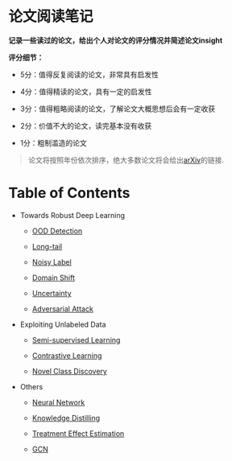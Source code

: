 # 论文阅读笔记

**记录一些读过的论文，给出个人对论文的评分情况并简述论文insight**

**评分细节：** 

- 5分：值得反复阅读的论文，非常具有启发性

- 4分：值得精读的论文，具有一定的启发性

- 3分：值得粗略阅读的论文，了解论文大概思想后会有一定收获

- 2分：价值不大的论文，读完基本没有收获

- 1分：粗制滥造的论文

> 论文将按照年份依次排序，绝大多数论文将会给出[arXiv](https://arxiv.org/)的链接.


# Table of Contents

- Towards Robust Deep Learning
    - [OOD Detection](https://github.com/curryandsun/neural_network_papers/tree/main/OOD%20Detection)

    - [Long-tail](https://github.com/curryandsun/neural_network_papers/tree/main/Long-tail)

    - [Noisy Label](https://github.com/curryandsun/neural_network_papers/tree/main/Noisy%20Label)

    - [Domain Shift](https://github.com/curryandsun/neural_network_papers/tree/main/Domain%20Shift)

    - [Uncertainty](https://github.com/curryandsun/neural_network_papers/tree/main/Uncertainty)

    - [Adversarial Attack](https://github.com/curryandsun/neural_network_papers/tree/main/Adversarial%20Attack)


- Exploiting Unlabeled Data

    - [Semi-supervised Learning](https://github.com/curryandsun/neural_network_papers/tree/main/Semi-supervised%20Learning)

    - [Contrastive Learning](https://github.com/curryandsun/neural_network_papers/tree/main/Contrastive%20Learning)

    - [Novel Class Discovery](https://github.com/curryandsun/neural_network_papers/tree/main/Novel%20Class%20Discovery)


- Others
    - [Neural Network](https://github.com/curryandsun/neural_network_papers/tree/main/Neural%20Network)

    - [Knowledge Distilling](https://github.com/curryandsun/neural_network_papers/tree/main/Knowledge%20Distilling)

    - [Treatment Effect Estimation](https://github.com/curryandsun/neural_network_papers/tree/main/Treatment%20Effect%20Estimation)

    - [GCN](https://github.com/curryandsun/neural_network_papers/tree/main/GCN)
